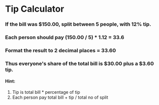 # Tip Calculator

### If the bill was $150.00, split between 5 people, with 12% tip.

### Each person should pay (150.00 / 5) * 1.12 = 33.6

### Format the result to 2 decimal places = 33.60

### Thus everyone's share of the total bill is $30.00 plus a $3.60 tip.

#### Hint:
1.  Tip is total bill * percentage of tip
2.  Each person pay total bill + tip  / total no of split
